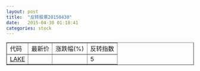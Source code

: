 ```yaml
---
layout: post
title:  "反转股票20150430"
date:   2015-04-30 01:18:41
categories: stock
---
```


<script type="text/javascript">
var stockList = []
stockList.push('gb_lake');
</script>

<table border="1">
 <tr>
 <td>代码</td>
  <td>最新价</td>
  <td>涨跌幅(%)</td>
 <td>反转指数</td>
</tr>
  <tr id="lake"><td><a href="http://stock.finance.sina.com.cn/usstock/quotes/LAKE.html" target="_blank">LAKE</a></td><td></td><td></td><td>5</td></tr>
</table>
